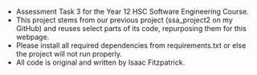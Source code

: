 - Assessment Task 3 for the Year 12 HSC Software Engineering Course.
- This project stems from our previous project (ssa_project2 on my GitHub) and reuses select parts of its code, repurposing them for this webpage.
- Please install all required dependencies from requirements.txt or else the project will not run properly.
- All code is original and written by Isaac Fitzpatrick.
